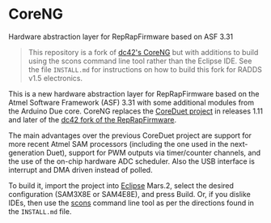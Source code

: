 # CoreNG

Hardware abstraction layer for RepRapFirmware based on ASF 3.31

> This repository is a fork of [dc42's CoreNG](https://github.com/dc42/CoreNG)
> but with additions to build using the scons command line tool rather than
> the Eclipse IDE.  See the file `INSTALL.md` for instructions on
> how to build this fork for RADDS v1.5 electronics.

This is a new hardware abstraction layer for RepRapFirmware based on
the Atmel Software Framework (ASF) 3.31 with some additional modules
from the Arduino Due core.  CoreNG replaces the [CoreDuet
project](https://github.com/dcnewman/CoreDuet) in releases 1.11 and later
of the [dc42 fork of the
RepRapFirmware](https://github.com/dc42/RepRapFirmware).

The main advantages over the previous CoreDuet project are support for more
recent Atmel SAM processors (including the one used in the next-generation
Duet), support for PWM outputs via timer/counter channels, and the use of
the on-chip hardware ADC scheduler.  Also the USB interface is interrupt
and DMA driven instead of polled.

To build it, import the project into [Eclipse](https://eclipse.org/)
Mars.2, select the desired configuration (SAM3X8E or SAM4E8E), and
press Build.  Or, if you dislike IDEs, then use the
[scons](http://scons.org/) command line tool as per the directions
found in the `INSTALL.md` file.
